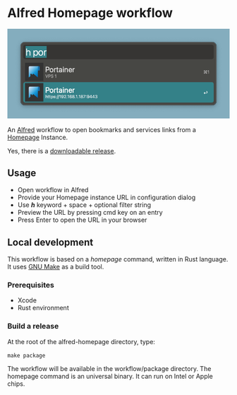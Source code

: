 # Alfred Homepage workflow

![Screenshot](workflow/source/screenshot.png)

An [Alfred](https://www.alfredapp.com) workflow to open bookmarks and services links from a [Homepage](https://gethomepage.dev) Instance.

Yes, there is a [downloadable release](https://github.com/yrocq/alfred-homepage/releases).

## Usage

- Open workflow in Alfred
- Provide your Homepage instance URL in configuration dialog
- Use **_h_** keyword + space + optional filter string
- Preview the URL by pressing cmd key on an entry
- Press Enter to open the URL in your browser

## Local development

This workflow is based on a _homepage_ command, written in Rust language. It uses [GNU Make](https://www.gnu.org/software/make/) as a build tool.

### Prerequisites

- Xcode
- Rust environment

### Build a release

At the root of the alfred-homepage directory, type:

```shell
make package
```

The workflow will be available in the workflow/package directory. The homepage command is an universal binary. It can run on Intel or Apple chips.
